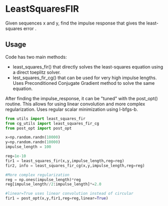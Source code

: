 # LeastSquaresFIR
Given sequences x and y, find the impulse response that gives the least-squares error .

## Usage
Code has two main methods: 
- least_squares_fir() that directly solves the least-squares equation using a direct toeplitz solver.
- lest_squares_fir_cg() that can be used for very high impulse lengths. Uses Preconditioned Conjugate Gradient method to solve the same equation.

After finding the impulse_response, it can be "tuned" with the post_opt() routine. This allows for using linear convolution and more complex regularization. Uses regular scalar minimization using l-bfgs-b.

```python
from utils import least_squares_fir
from cg_utils import least_squares_fir_cg
from post_opt import post_opt

x=np.random.randn(10000)
y=np.random.randn(10000)
impulse_length = 100

reg=1e-10
fir1 = least_squares_fir(x,y,impulse_length,reg=reg)
fir2, info = least_squares_fir_cg(x,y,impulse_length,reg=reg)

#More complex regularization
reg = np.ones(impulse_length)*reg
reg[impulse_length//2:impulse_length]*=2.0

#linear=True uses linear convolution instead of circular
fir1 = post_opt(x,y,fir1,reg=reg,linear=True)


```
